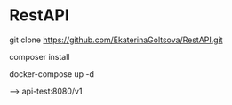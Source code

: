 # RestAPI

git clone https://github.com/EkaterinaGoltsova/RestAPI.git

composer install

docker-compose up -d

--> api-test:8080/v1
